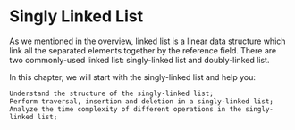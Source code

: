 # Singly Linked List

As we mentioned in the overview, linked list is a linear data structure which link all the separated elements together by the reference field. There are two commonly-used linked list: singly-linked list and doubly-linked list.

In this chapter, we will start with the singly-linked list and help you:

    Understand the structure of the singly-linked list;
    Perform traversal, insertion and deletion in a singly-linked list;
    Analyze the time complexity of different operations in the singly-linked list;
